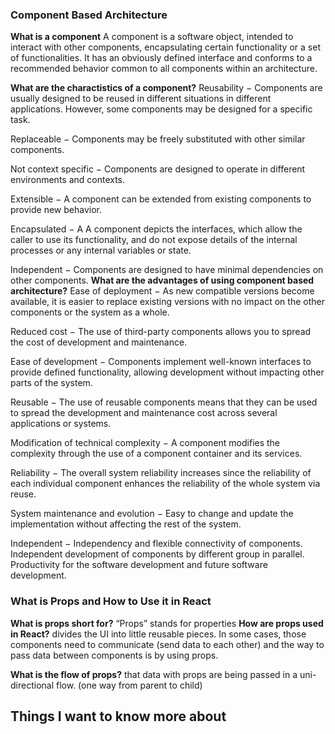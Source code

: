 


### Component Based Architecture
**What is a component**
A component is a software object, intended to interact with other components, encapsulating certain functionality or a set of functionalities. It has an obviously defined interface and conforms to a recommended behavior common to all components within an architecture.

**What are the charactistics of a component?**
Reusability − Components are usually designed to be reused in different situations in different applications. However, some components may be designed for a specific task.

Replaceable − Components may be freely substituted with other similar components.

Not context specific − Components are designed to operate in different environments and contexts.

Extensible − A component can be extended from existing components to provide new behavior.

Encapsulated − A A component depicts the interfaces, which allow the caller to use its functionality, and do not expose details of the internal processes or any internal variables or state.

Independent − Components are designed to have minimal dependencies on other components.
**What are the advantages of using component based architecture?**
Ease of deployment − As new compatible versions become available, it is easier to replace existing versions with no impact on the other components or the system as a whole.

Reduced cost − The use of third-party components allows you to spread the cost of development and maintenance.

Ease of development − Components implement well-known interfaces to provide defined functionality, allowing development without impacting other parts of the system.

Reusable − The use of reusable components means that they can be used to spread the development and maintenance cost across several applications or systems.

Modification of technical complexity − A component modifies the complexity through the use of a component container and its services.

Reliability − The overall system reliability increases since the reliability of each individual component enhances the reliability of the whole system via reuse.

System maintenance and evolution − Easy to change and update the implementation without affecting the rest of the system.

Independent − Independency and flexible connectivity of components. Independent development of components by different group in parallel. Productivity for the software development and future software development.


### What is Props and How to Use it in React

**What is props short for?**
“Props” stands for properties
**How are props used in React?**
divides the UI into little reusable pieces. In some cases, those components need to communicate (send data to each other) and the way to pass data between components is by using props.

**What is the flow of props?**
that data with props are being passed in a uni-directional flow. (one way from parent to child)









## Things I want to know more about